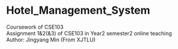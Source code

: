 # Hotel_Management_System
Coursework of CSE103 <br/>
Assignment 1&2(&3) of CSE103 in Year2 semester2 online teaching <br/>
Author: Jingyang Min    (From XJTLU)
